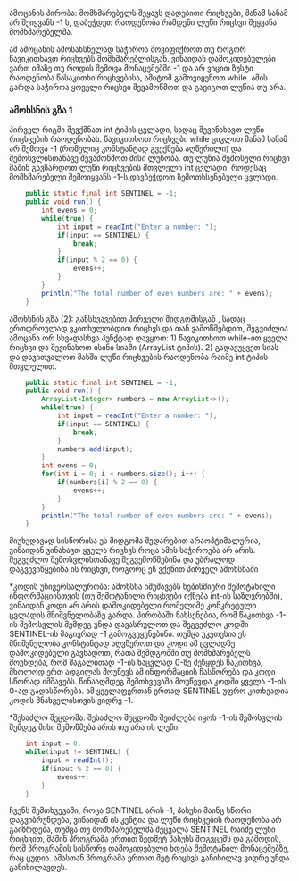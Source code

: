 
ამოცანის პირობა:
მომხმარებელს შეყავს დადებითი რიცხვები, მანამ სანამ არ შეიყვანს -1 ს, დაბეჭდეთ რაოდენობა რამდენი ლუწი რიცხვი შეყვანა მომხმარებელმა.

ამ ამოცანის ამოსახსნელად საჭიროა მოვიფიქროთ თუ როგორ წავიკითხავთ რიცხვებს მომხმარებლისგან. ვინაიდან დამოკიდებულები ვართ იმაზე თუ როდის შემოვა მონაცემებში -1 და არ ვიცით ზუსტი რაოდენობა წასაკითხი რიცხვებისა, ამიტომ გამოვიყენოთ while. ამის გარდა საჭიროა ყოველი რიცხვი შევამოწმოთ და გავიგოთ ლუწია თუ არა.  

### ამოხსნის გზა 1
პირველ რიგში შევქმნათ int ტიპის ცვლადი, სადაც შევინახავთ ლუწი რიცხვების რაოდენობას. წავიკითხოთ რიცხვები while ციკლით მანამ სანამ არ შემოვა -1 (რომელიც კონსტანტად გვექნება აღწერილი) და შემოსვლისთანავე შევამოწმოთ მისი ლუწობა. თუ ლუწია შემოსული რიცხვი მაშინ გავზარდოთ ლუწი რიცხვების მთვლელი int ცვლადი. როდესაც მომხმარებელი შემოიყვანს -1-ს დავბეჭდოთ ზემოთხსენებული ცვლადი.

```java
	public static final int SENTINEL = -1;
	public void run() {
		int evens = 0;
		while(true) {
			int input = readInt("Enter a number: ");
			if(input == SENTINEL) {
				break;
			}
			if(input % 2 == 0) {
				evens++;
			}
		}
		println("The total number of even numbers are: " + evens);
	}
```

ამოხსნის გზა (2):
განსხვავებით პირველი მიდგომისგან , სადაც ერთდროულად ვკითხულობდით რიცხვს და თან ვამოწმებდით,  შეგვიძლია ამოცანა ორ სხვადასხვა პუნქტად დავყოთ: 1) წავიკითხოთ while-ით ყველა რიცხვი და შევინახოთ ისინი სიაში (ArrayList<Integer> ტიპის). 2) გადავუყვეთ სიას და დავითვალოთ მასში ლუწი რიცხვების რაოდენობა რაიმე int ტიპის მთვლელით.

```java
	public static final int SENTINEL = -1;
	public void run() {
		ArrayList<Integer> numbers = new ArrayList<>();
		while(true) {
			int input = readInt("Enter a number: ");
			if(input == SENTINEL) {
				break;
			}
			numbers.add(input);
		}
		int evens = 0;
		for(int i = 0; i < numbers.size(); i++) {
			if(numbers[i] % 2 == 0) {
				evens++;
			}
		}
		println("The total number of even numbers are: " + evens);
	}
```

მიუხედავად სისწორისა ეს მიდგომა შედარებით არაოპტიმალურია, ვინაიდან ვინახავთ ყველა რიცხვს როცა ამის საჭიროება არ არის. შეგვეძლო შემოსვლისთანავე შეგვემოწმებინა და უბრალოდ დაგვევიწყებინა ის რიცხვი, როგორც ეს ვქენით პირველ ამოხსნაში

*კოდის უნივერსალურობა:
ამოხსნა იმუშავებს ნებისმიერი შემოტანილი ინფორმაციისთვის (თუ შემოტანილი რიცხვები იქნება int-ის საზღვრებში), ვინაიდან კოდი არ არის დამოკიდებული რომელიმე კონკრეტული ცვლადის მნიშვნელობაზე გარდა. პირობაში ნახსენებია, რომ წაკითხვა -1-ის შემოსვლის შემდეგ უნდა დავასრულოთ და შეგვეძლო კოდში SENTINEL-ის მაგივრად -1 გამოგვეყენებინა. თუმცა უკეთესია ეს მნიშვნელობა კონსტანტად აღვწეროთ და კოდი ამ ცვლადზე დამოკიდებული გავხადოთ, რათა შემდგომში თუ მომხმარებელს მოუნდება, რომ მაგალითად -1-ის ნაცვლად 0-ზე შეწყდეს წაკითხვა, მხოლოდ ერთ ადგილას მოუწევს ამ ინფორმაციის ჩასწორება და კოდი სწორად იმშავებს. წინააღმდეგ შემთხვევაში მოუწევდა კოდში ყველა -1-ის 0-ად გადასწორება. ამ ყველაფერთან ერთად SENTINEL უფრო კითხვადია კოდის მნახველისთვის ვიდრე -1.

*შესაძლო შეცდომა:
შესაძლო შეცდომა შეიძლება იყოს -1-ის შემოსვლის შემდეგ მისი შემოწმება არის თუ არა ის ლუწი.

```java
	int input = 0;
	while(input != SENTINEL) {
		input = readInt();
		if(input % 2 == 0) {
			evens++;
		}
	}
```
ჩვენს შემთხვევაში, როცა SENTINEL არის -1, პასუხი მაინც სწორი დაგვიბრუნდება, ვინაიდან ის კენტია და ლუწი რიცხვების რაოდენობა არ გაიზრდება, თუმცა თუ მომხმარებელმა შეცვალა SENTINEL რაიმე ლუწი რიცხვით, მაშინ პროგრამა ერთით ზედმეტ პასუხს მოგვცემს და გამოდის, რომ პროგრამის სისწორე დამოკიდებული ხდება შემოტანილ მონაცემებზე, რაც ცუდია. ამასთან პროგრამა ერთით მეტ რიცხვს განიხილავ ვიდრე უნდა განიხილავდეს.